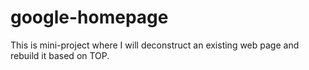 # google-homepage

This is mini-project where I will deconstruct an existing web page and rebuild it based on TOP.

